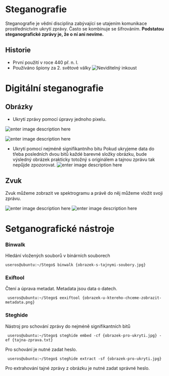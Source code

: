 # Steganografie
Steganografie je vědní disciplína zabývající se utajením komunikace prostřednictvím ukrytí zprávy.
Často se kombinuje se šifrováním.
**Podstatou steganografické zprávy je, že o ní ani nevíme.**

## Historie
- První použití v roce 440 př. n. l. 
- Používáno špiony za 2. světové války
![Neviditelný inkoust](https://i.ytimg.com/vi/-0VCZK9_yao/maxresdefault.jpg)

# Digitální steganografie
## Obrázky
- Ukrytí zprávy pomocí úpravy jednoho pixelu.

![enter image description here](https://cdn.discordapp.com/attachments/821112771763765248/965550512558710844/unknown.png)


![enter image description here](https://media.discordapp.net/attachments/821112771763765248/965550631270088704/unknown.png)

- Ukrytí pomocí nejméně signifikantního bitu
Pokud ukryjeme data do třeba posledních dvou bitů každé barevné složky obrázku, bude výsledný obrázek prakticky totožný s originálem a tajnou zprávu tak nepůjde zpozorovat.
![enter image description here](https://cdn.discordapp.com/attachments/821112771763765248/965552000509026324/unknown.png)

## Zvuk
Zvuk můžeme zobrazit ve spektrogramu a právě do něj můžeme vložit svoji zprávu.

![enter image description here](https://cdn.discordapp.com/attachments/821112771763765248/965552617579241472/unknown.png)
![enter image description here](https://cdn.discordapp.com/attachments/821112771763765248/965552687649259601/unknown.png)
# Setganografické nástroje
### Binwalk
Hledání vložených souborů v binárních souborech

    useros@ubuntu:~/Stego$ binwalk {obrazek-s-tajnymi-soubory.jpg}
  ### Exiftool
  Čtení a úprava metadat. Metadata jsou data o datech.
  

     useros@ubuntu:~/Stego$ eexiftool {obrazek-u-ktereho-chceme-zobrazit-metadata.png}
### Steghide
Nástroj pro schování zprávy do nejméně signifikantních bitů

     useros@ubuntu:~/Stego$ steghide embed -cf {obrazek-pro-ukryti.jpg} -ef {tajna-zprava.txt}
Pro schování je nutné zadat heslo.

     useros@ubuntu:~/Stego$ steghide extract -sf {obrazek-pro-ukryti.jpg}
Pro extrahování tajné zprávy z obrázku je nutné zadat správné heslo.
